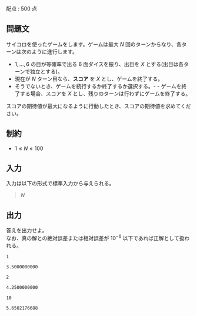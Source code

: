 配点 : $500$ 点

## 問題文

サイコロを使ったゲームをします。ゲームは最大 $N$ 回のターンからなり、各ターンは次のように進行します。

- $1,\ldots,6$ の目が等確率で出る $6$ 面ダイスを振り、出目を $X$ とする(出目は各ターンで独立とする)。
- 現在が $N$ ターン目なら、**スコア** を $X$ とし、ゲームを終了する。
- そうでないとき、ゲームを続行するか終了するか選択する。-   - ゲームを終了する場合、スコアを $X$ とし、残りのターンは行わずにゲームを終了する。

スコアの期待値が最大になるように行動したとき、スコアの期待値を求めてください。

## 制約

- $1 \leq N \leq 100$

## 入力

入力は以下の形式で標準入力から与えられる。

> $N$

## 出力

答えを出力せよ。<br>
なお、真の解との絶対誤差または相対誤差が $10^{-6}$ 以下であれば正解として扱われる。

```input1
1
```

```output1
3.5000000000
```

```input2
2
```

```output2
4.2500000000
```

```input3
10
```

```output3
5.6502176688
```